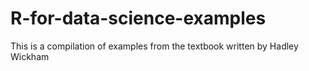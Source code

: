 # R-for-data-science-examples
This is a compilation of examples from the textbook written by Hadley Wickham
